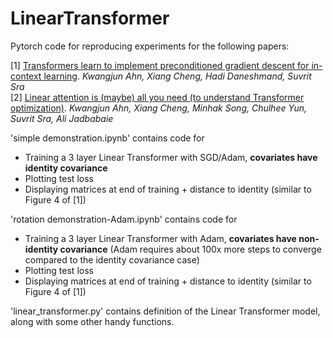 # LinearTransformer
Pytorch code for reproducing experiments for the following papers:

[1] [Transformers learn to implement preconditioned gradient descent for in-context learning](https://arxiv.org/abs/2306.00297).  *Kwangjun Ahn, Xiang Cheng, Hadi Daneshmand, Suvrit Sra*  
[2] [Linear attention is (maybe) all you need (to understand Transformer optimization)](https://arxiv.org/abs/2310.01082).  *Kwangjun Ahn, Xiang Cheng, Minhak Song, Chulhee Yun, Suvrit Sra, Ali Jadbabaie*

'simple demonstration.ipynb' contains code for
- Training a 3 layer Linear Transformer with SGD/Adam, **covariates have identity covariance**
- Plotting test loss
- Displaying matrices at end of training + distance to identity (similar to Figure 4 of [1])

'rotation demonstration-Adam.ipynb' contains code for
- Training a 3 layer Linear Transformer with Adam, **covariates have non-identity covariance** (Adam requires about 100x more steps to converge compared to the identity covariance case)
- Plotting test loss
- Displaying matrices at end of training + distance to identity (similar to Figure 4 of [1])

'linear_transformer.py' contains definition of the Linear Transformer model, along with some other handy functions.
